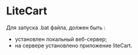 # LiteCart
Для запуска .bat файла, должен быть :
- установлен локальный веб-сервер;
- на сервере установлено приложение liteCart.
